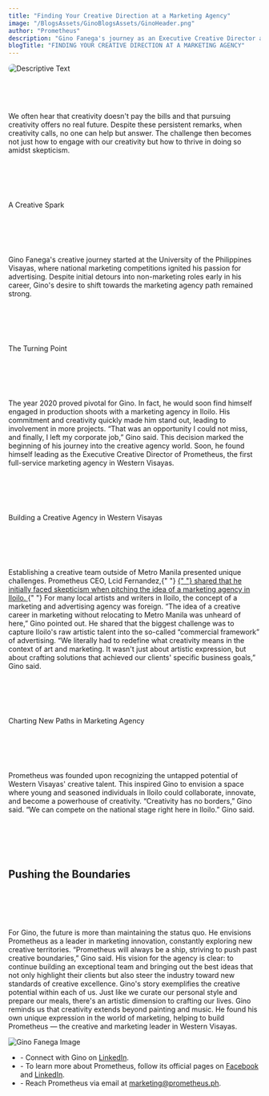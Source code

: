 ```yaml
---
title: "Finding Your Creative Direction at a Marketing Agency"
image: "/BlogsAssets/GinoBlogsAssets/GinoHeader.png"
author: "Prometheus"
description: "Gino Fanega's journey as an Executive Creative Director at Western Visayas' 1st full-service marketing agency shows finding creativity in marketing."
blogTitle: "FINDING YOUR CREATIVE DIRECTION AT A MARKETING AGENCY"
---
```


<div style="display: flex;
    flex-direction: column;
    gap: 4rem;">

  <img src="/BlogsAssets/GinoBlogsAssets/GinoHeader.png" alt="Descriptive Text" style="border-radius: 15px;">

  <p className="text-[#FFFFFF] sm:text-[28px] pb-5  sm:pb-10 ">
      We often hear that creativity doesn&apos;t pay the bills and that
              pursuing creativity offers no real future. Despite these
              persistent remarks, when creativity calls, no one can help but
              answer. The challenge then becomes not just how to engage with our
              creativity but how to thrive in doing so amidst skepticism.
  </p>

<p  className="text-[#FFFFFF] text-[20px] sm:text-[35px] pb-5 pt-10 font-bold " >
    A Creative Spark
</p>

<p className="text-[#FFFFFF] sm:text-[28px] pb-5  sm:pb-10 ">
     Gino Fanega&apos;s creative journey started at the University of
              the Philippines Visayas, where national marketing competitions
              ignited his passion for advertising. Despite initial detours into
              non-marketing roles early in his career, Gino&apos;s desire to
              shift towards the marketing agency path remained strong.
</p>

<p className="text-[#FFFFFF] text-[17px] sm:text-[30px] pb-5  pt-10 font-bold ">
  The Turning Point
</p>

<p className="text-[#FFFFFF] sm:text-[28px] pb-5  sm:pb-10">
           The year 2020 proved pivotal for Gino. In fact, he would soon find
              himself engaged in production shoots with a marketing agency in
              Iloilo. His commitment and creativity quickly made him stand out,
              leading to involvement in more projects. “That was an opportunity
              I could not miss, and finally, I left my corporate job,” Gino
              said. This decision marked the beginning of his journey into the
              creative agency world. Soon, he found himself leading as the
              Executive Creative Director of Prometheus, the first full-service
              marketing agency in Western Visayas.
</p>

<p className="text-[#FFFFFF] text-[20px]  sm:text-[35px] pb-5  pt-10  font-bold ">
    Building a Creative Agency in Western Visayas
</p>

<p className="text-[#FFFFFF] sm:text-[28px]  pb-10 ">
       Establishing a creative team outside of Metro Manila presented
              unique challenges. Prometheus CEO, Lcid Fernandez,{" "}
              <a className="text-blue-500" href="https://www.prometheus.ph/beautyofthestruggle">
                {" "}
                shared that he initially faced skepticism when pitching the idea
                of a marketing agency in Iloilo.
              </a>{" "}
              For many local artists and writers in Iloilo, the concept of a
              marketing and advertising agency was foreign. “The idea of a
              creative career in marketing without relocating to Metro Manila
              was unheard of here,” Gino pointed out. He shared that the biggest
              challenge was to capture Iloilo&apos;s raw artistic talent into
              the so-called “commercial framework” of advertising. “We literally
              had to redefine what creativity means in the context of art and
              marketing. It wasn&apos;t just about artistic expression, but
              about crafting solutions that achieved our clients&apos; specific
              business goals,” Gino said.
</p>

<p className="text-[#FFFFFF] text-[20px]  pb-5  pt-10  sm:text-[35px] font-bold">
 Charting New Paths in Marketing Agency
</p>

<p className="text-[#FFFFFF] sm:text-[28px] pb-10 ">
              Prometheus was founded upon recognizing the untapped potential of
              Western Visayas&apos; creative talent. This inspired Gino to
              envision a space where young and seasoned individuals in Iloilo
              could collaborate, innovate, and become a powerhouse of
              creativity. “Creativity has no borders,” Gino said. “We can
              compete on the national stage right here in Iloilo.” Gino said.
</p>

 <h2 className="text-[#FFFFFF] text-[20px]  sm:text-[35px] pb-5  pt-10   font-bold ">
              Pushing the Boundaries
      </h2>

<div>
  <p className="text-[#FFFFFF] sm:text-[28px] pb-10 ">
              For Gino, the future is more than maintaining the status quo. He
              envisions Prometheus as a leader in marketing innovation,
              constantly exploring new creative territories. “Prometheus will
              always be a ship, striving to push past creative boundaries,” Gino
              said. His vision for the agency is clear: to continue building an
              exceptional team and bringing out the best ideas that not only
              highlight their clients but also steer the industry toward new
              standards of creative excellence. Gino&apos;s story exemplifies
              the creative potential within each of us. Just like we curate our
              personal style and prepare our meals, there&apos;s an artistic
              dimension to crafting our lives. Gino reminds us that creativity
              extends beyond painting and music. He found his own unique
              expression in the world of marketing, helping to build Prometheus
              — the creative and marketing leader in Western Visayas.
        </p>
<div className="w-full pb-10  flex justify-center items-center ">
<img
              src="/BlogsAssets/GinoBlogsAssets/GinoPic.jpg"
              className="w-[700px] rounded-2xl pb-10"
              alt="Gino Fanega Image"
            />
</div>
  <ul className="text-[#FFFFFF]  sm:text-[15px] flex flex-col gap-5  ">
<li> -  Connect with Gino on <a href="https://www.linkedin.com/in/ginofanega/" className="text-blue-500">LinkedIn</a>. </li>
<li> - To learn more about Prometheus, follow its official pages on <a href="https://www.facebook.com/PrometheusPr" className="text-blue-500">Facebook</a> and <a href="https://www.linkedin.com/company/prometheusph/" className="text-blue-500">LinkedIn</a>. </li>
<li> - Reach Prometheus via email at <a href="mailto:marketing@prometheus.ph" className="text-blue-500">marketing@prometheus.ph</a>.</li>

</ul>

<div>
